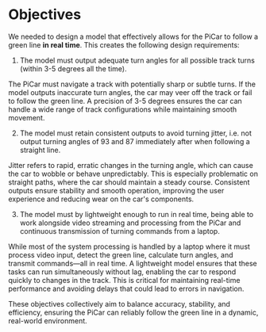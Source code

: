 # Objectives

We needed to design a model that effectively allows for the PiCar to follow a green line **in real time**. This creates the following design requirements:

1. The model must output adequate turn angles for all possible track turns (within 3-5 degrees all the time).

The PiCar must navigate a track with potentially sharp or subtle turns. If the model outputs inaccurate turn angles, the car may veer off the track or fail to follow the green line. A precision of 3-5 degrees ensures the car can handle a wide range of track configurations while maintaining smooth movement.

2. The model must retain consistent outputs to avoid turning jitter, i.e. not output turning angles of 93 and 87 immediately after when following a straight line. 

Jitter refers to rapid, erratic changes in the turning angle, which can cause the car to wobble or behave unpredictably. This is especially problematic on straight paths, where the car should maintain a steady course. Consistent outputs ensure stability and smooth operation, improving the user experience and reducing wear on the car's components.

3. The model must by lightweight enough to run in real time, being able to work alongside video streaming and processing from the PiCar and continuous transmission of turning commands from a laptop.

While most of the system processing is handled by a laptop where it must process video input, detect the green line, calculate turn angles, and transmit commands—all in real time. A lightweight model ensures that these tasks can run simultaneously without lag, enabling the car to respond quickly to changes in the track. This is critical for maintaining real-time performance and avoiding delays that could lead to errors in navigation.

These objectives collectively aim to balance accuracy, stability, and efficiency, ensuring the PiCar can reliably follow the green line in a dynamic, real-world environment.